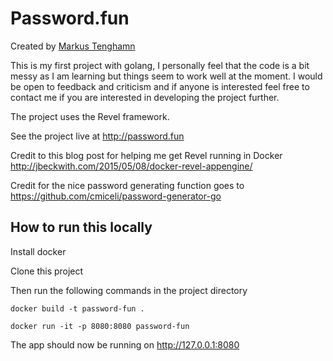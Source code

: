 # Password.fun

Created by [Markus Tenghamn](http://tenghamn.com)

This is my first project with golang, I personally feel that the code is a bit messy as
I am learning but things seem to work well at the moment. I would be open to feedback and
criticism and if anyone is interested feel free to contact me if you are interested in developing
the project further.

The project uses the Revel framework.

See the project live at http://password.fun

Credit to this blog post for helping me get Revel running in Docker http://jbeckwith.com/2015/05/08/docker-revel-appengine/

Credit for the nice password generating function goes to https://github.com/cmiceli/password-generator-go

## How to run this locally

Install docker

Clone this project

Then run the following commands in the project directory

`docker build -t password-fun .`

`docker run -it -p 8080:8080 password-fun`

The app should now be running on http://127.0.0.1:8080
